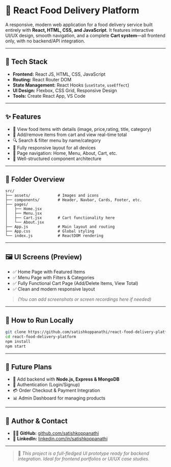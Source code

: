 # 🍕 React Food Delivery Platform

A responsive, modern web application for a food delivery service built entirely with **React, HTML, CSS, and JavaScript**. It features interactive UI/UX design, smooth navigation, and a complete **Cart system**—all frontend only, with no backend/API integration.

---

## 🔧 Tech Stack

- **Frontend:** React JS, HTML, CSS, JavaScript  
- **Routing:** React Router DOM  
- **State Management:** React Hooks (`useState`, `useEffect`)  
- **UI Design:** Flexbox, CSS Grid, Responsive Design  
- **Tools:** Create React App, VS Code  

---

## ✨ Features

- 🧾 View food items with details (image, price,rating, title, category)  
- 🛒 Add/remove items from cart and view real-time total  
- 🔍 Search & filter menu by name/category  
- 📱 Fully responsive layout for all devices  
- 🧭 Page navigation: Home, Menu, About, Cart, etc.  
- 🧠 Well-structured component architecture  

---

## 📁 Folder Overview

```
src/
├── assets/            # Images and icons
├── components/        # Header, Navbar, Cards, Footer, etc.
├── pages/
│   ├── Home.jsx
│   ├── Menu.jsx
│   ├── Cart.jsx       # Cart functionality here
│   └── About.jsx
├── App.js             # Main layout and routing
├── App.css            # Global styling
└── index.js           # ReactDOM rendering
```

---

## 🖼️ UI Screens (Preview)

- ✅ Home Page with Featured Items  
- ✅ Menu Page with Filters & Categories  
- ✅ Fully Functional Cart Page (Add/Delete Items, View Total)  
- ✅ Clean and modern responsive layout  

> *(You can add screenshots or screen recordings here if needed)*

---

## 🚀 How to Run Locally

```bash
git clone https://github.com/satishkoppanathi/react-food-delivery-platform.git
cd react-food-delivery-platform
npm install
npm start
```

---

## 📌 Future Plans

- 🔗 Add backend with **Node.js, Express & MongoDB**  
- 🔐 Authentication (Login/Signup)  
- 💳 Order Checkout & Payment Integration  
- 📊 Admin Dashboard for managing products  

---

## 🙌 Author & Contact

- 👨‍💻 **GitHub:** [github.com/satishkoppanathi](https://github.com/satishkoppanathi)  
- 💼 **LinkedIn:** [linkedin.com/in/satishkoppanathi](https://linkedin.com/in/satishkoppanathi)

---

> 📌 *This project is a full-fledged UI prototype ready for backend integration. Ideal for frontend portfolios or UI/UX case studies.*
